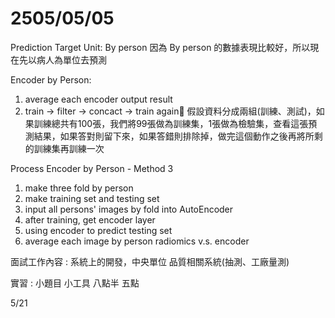# 2505/05/05

Prediction Target Unit: By person
	因為 By person 的數據表現比較好，所以現在先以病人為單位去預測

Encoder by Person:
1. average each encoder output result
2. train -> filter -> concact -> train again
	假設資料分成兩組(訓練、測試)，如果訓練總共有100張，我們將99張做為訓練集，1張做為檢驗集，查看這張預測結果，如果答對則留下來，如果答錯則排除掉，做完這個動作之後再將所剩的訓練集再訓練一次

Process Encoder by Person - Method 3
1. make three fold by person
2. make training set and testing set
3. input all persons' images by fold into AutoEncoder 
4. after training, get encoder layer
5. using encoder to predict testing set
6. average each image by person
radiomics v.s. encoder


面試工作內容 : 
系統上的開發，中央單位
品質相關系統(抽測、工廠量測)

實習 : 
小題目
小工具
八點半 五點

5/21